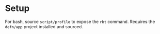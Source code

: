 Setup
=====

For bash, source `script/profile` to expose the `rbt` command.  Requires the
`defn/app` project installed and sourced.
